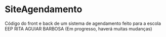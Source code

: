 # SiteAgendamento
Código do front e back de um sistema de agendamento feito para a escola EEP RITA AGUIAR BARBOSA
(Em progresso, haverá muitas mudanças)
